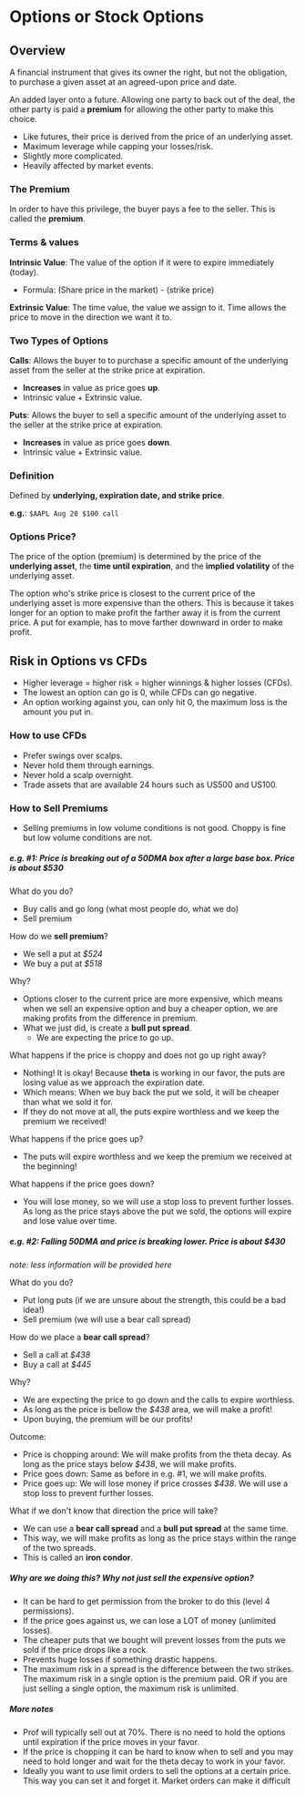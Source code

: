 # Options or Stock Options

## Overview
A financial instrument that gives its owner the right, but not the obligation,
to purchase a given asset at an agreed-upon price and date.

An added layer onto a future. Allowing one party to back out of the deal, the 
other party is paid a **premium** for allowing the other party to make this choice.

- Like futures, their price is derived from the price of an underlying asset.
- Maximum leverage while capping your losses/risk.
- Slightly more complicated.
- Heavily affected by market events.

### The Premium
In order to have this privilege, the buyer pays a fee to the seller. This is called 
the **premium**.


### Terms & values
**Intrinsic Value**: The value of the option if it were to expire immediately (today).
- Formula: (Share price in the market) - (strike price)

**Extrinsic Value**: The time value, the value we assign to it. Time allows the price 
to move in the direction we want it to.


### Two Types of Options
**Calls**: Allows the buyer to to purchase a specific amount of the underlying asset 
from the seller at the strike price at expiration.

- **Increases** in value as price goes **up**.
- Intrinsic value + Extrinsic value.

**Puts**: Allows the buyer to sell a specific amount of the underlying asset to the
seller at the strike price at expiration.

- **Increases** in value as price goes **down**.
- Intrinsic value + Extrinsic value.


### Definition
Defined by **underlying, expiration date, and strike price**.

**e.g.**: `$AAPL Aug 20 $100 call`


### Options Price?
The price of the option (premium) is determined by the price of the **underlying asset**, 
the **time until expiration**, and the **implied volatility** of the underlying asset.

The option who's strike price is closest to the current price of the underlying asset
is more expensive than the others. This is because it takes longer for an option to make 
profit the farther away it is from the current price. A put for example, has to move farther
downward in order to make profit.


## Risk in Options vs CFDs
- Higher leverage = higher risk = higher winnings & higher losses (CFDs).
- The lowest an option can go is 0, while CFDs can go negative.
- An option working against you, can only hit 0, the maximum loss is the amount
  you put in.


### How to use CFDs
- Prefer swings over scalps.
- Never hold them through earnings.
- Never hold a scalp overnight.
- Trade assets that are available 24 hours such as US500 and US100.


### How to Sell Premiums
- Selling premiums in low volume conditions is not good. Choppy is fine but low volume
  conditions are not.

##### e.g. #1: Price is breaking out of a 50DMA box after a large base box. Price is about *$530*

What do you do?
- Buy calls and go long (what most people do, what we do)
- Sell premium

How do we **sell premium**?
- We sell a put at *$524*
- We buy a put at *$518*

Why?
- Options closer to the current price are more expensive, which means when we sell an expensive
  option and buy a cheaper option, we are making profits from the difference in premium.
- What we just did, is create a **bull put spread**.
  - We are expecting the price to go up.

What happens if the price is choppy and does not go up right away?
- Nothing! It is okay! Because **theta** is working in our favor, the puts are losing value
  as we approach the expiration date.
- Which means: When we buy back the put we sold, it will be cheaper than what we sold it for.
- If they do not move at all, the puts expire worthless and we keep the premium we received!

What happens if the price goes up?
- The puts will expire worthless and we keep the premium we received at the beginning!

What happens if the price goes down?
- You will lose money, so we will use a stop loss to prevent further losses. As long as the 
  price stays above the put we sold, the options will expire and lose value over time.


##### e.g. #2: Falling 50DMA and price is breaking lower. Price is about  *$430*
*note: less information will be provided here*

What do you do?
- Put long puts (if we are unsure about the strength, this could be a bad idea!)
- Sell premium (we will use a bear call spread)

How do we place a **bear call spread**? 
- Sell a call at *$438*
- Buy a call at *$445*

Why?
- We are expecting the price to go down and the calls to expire worthless.
- As long as the price is bellow the *$438* area, we will make a profit!
- Upon buying, the premium will be our profits!

Outcome:
- Price is chopping around: We will make profits from the theta decay. As long as the price 
  stays below *$438*, we will make profits.
- Price goes down: Same as before in e.g. #1, we will make profits.
- Price goes up: We will lose money if price crosses *$438*. We will use a stop loss to prevent
  further losses.

What if we don't know that direction the price will take?
- We can use a **bear call spread** and a **bull put spread** at the same time. 
- This way, we  will make profits as long as the price stays within the range of the two spreads.
- This is called an **iron condor**.

##### Why are we doing this? Why not just sell the expensive option?
- It can be hard to get permission from the broker to do this (level 4 permissions).
- If the price goes against us, we can lose a LOT of money (unlimited losses).
- The cheaper puts that we bought will prevent losses from the puts we sold if the price 
  drops like a rock. 
- Prevents huge losses if something drastic happens.
- The maximum risk in a spread is the difference between the two strikes. The maximum 
  risk in a single option is the premium paid. OR if you are just selling a single option,
  the maximum risk is unlimited.

##### More notes
- Prof will typically sell out at 70%. There is no need to hold the options until expiration 
  if the price moves in your favor.
- If the price is chopping it can be hard to know when to sell and you may need to hold longer 
  and wait for the theta decay to work in your favor.
- Ideally you want to use limit orders to sell the options at a certain price. This way you 
  can set it and forget it. Market orders can make it difficult


